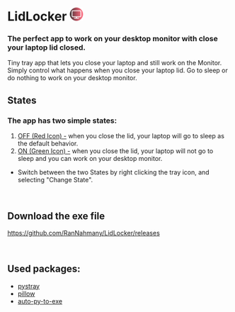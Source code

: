 # LidLocker <img src="./images/OFF-tray.png" alt="LidLocker" width=30/>

<!-- # LidLocker
<img src="./images/OFF-tray.png" alt="LidLocker" width=40/> -->

### The perfect app to work on your desktop monitor with close your laptop lid closed.

Tiny tray app that lets you close your laptop and still work on the Monitor.
Simply control what happens when you close your laptop lid. Go to sleep or do nothing to work on your desktop monitor.


## States

### The app has two simple states:

1. <u> OFF (Red Icon) -</u> when you close the lid, your laptop will go to sleep as the default behavior.
2. <u> ON (Green Icon) -</u> when you close the lid, your laptop will not go to sleep and you can work on your desktop monitor.

* Switch between the two States by right clicking the tray icon, and selecting "Change State". 

<br>

## Download the exe file
https://github.com/RanNahmany/LidLocker/releases

<br>

## Used packages:
* [pystray](https://github.com/moses-palmer/pystray)
* [pillow](https://github.com/python-pillow/Pillow)
* [auto-py-to-exe](https://github.com/brentvollebregt/auto-py-to-exe)
